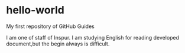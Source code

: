 # hello-world
My first repository of GitHub Guides

I am one of staff of Inspur. I am studying English for reading developed document,but the begin always is difficult.
